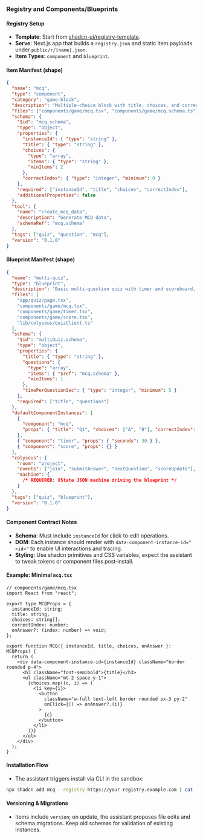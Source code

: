 ### Registry and Components/Blueprints

#### Registry Setup

- **Template**: Start from [shadcn-ui/registry-template](https://github.com/shadcn-ui/registry-template).
- **Serve**: Next.js app that builds a `registry.json` and static item payloads under `public/r/[name].json`.
- **Item Types**: `component` and `blueprint`.

#### Item Manifest (shape)

```json
{
  "name": "mcq",
  "type": "component",
  "category": "game-block",
  "description": "Multiple-choice block with title, choices, and correct answer",
  "files": ["components/game/mcq.tsx", "components/game/mcq.schema.ts"],
  "schema": {
    "$id": "mcq.schema",
    "type": "object",
    "properties": {
      "instanceId": { "type": "string" },
      "title": { "type": "string" },
      "choices": {
        "type": "array",
        "items": { "type": "string" },
        "minItems": 2
      },
      "correctIndex": { "type": "integer", "minimum": 0 }
    },
    "required": ["instanceId", "title", "choices", "correctIndex"],
    "additionalProperties": false
  },
  "tool": {
    "name": "create_mcq_data",
    "description": "Generate MCQ data",
    "schemaRef": "mcq.schema"
  },
  "tags": ["quiz", "question", "mcq"],
  "version": "0.1.0"
}
```

#### Blueprint Manifest (shape)

```json
{
  "name": "multi-quiz",
  "type": "blueprint",
  "description": "Basic multi-question quiz with timer and scoreboard, Colyseus-enabled",
  "files": [
    "app/quiz/page.tsx",
    "components/game/mcq.tsx",
    "components/game/timer.tsx",
    "components/game/score.tsx",
    "lib/colyseus/quizClient.ts"
  ],
  "schema": {
    "$id": "multiQuiz.schema",
    "type": "object",
    "properties": {
      "title": { "type": "string" },
      "questions": {
        "type": "array",
        "items": { "$ref": "mcq.schema" },
        "minItems": 1
      },
      "timePerQuestionSec": { "type": "integer", "minimum": 5 }
    },
    "required": ["title", "questions"]
  },
  "defaultComponentInstances": [
    {
      "component": "mcq",
      "props": { "title": "Q1", "choices": ["A", "B"], "correctIndex": 0 }
    },
    { "component": "timer", "props": { "seconds": 30 } },
    { "component": "score", "props": {} }
  ],
  "colyseus": {
    "room": "project",
    "events": ["join", "submitAnswer", "nextQuestion", "scoreUpdate"],
    "machine": {
      /* REQUIRED: XState JSON machine driving the blueprint */
    }
  },
  "tags": ["quiz", "blueprint"],
  "version": "0.1.0"
}
```

#### Component Contract Notes

- **Schema**: Must include `instanceId` for click‑to‑edit operations.
- **DOM**: Each instance should render with `data-component-instance-id="<id>"` to enable UI interactions and tracing.
- **Styling**: Use shadcn primitives and CSS variables; expect the assistant to tweak tokens or component files post‑install.

#### Example: Minimal `mcq.tsx`

```tsx
// components/game/mcq.tsx
import React from "react";

export type MCQProps = {
  instanceId: string;
  title: string;
  choices: string[];
  correctIndex: number;
  onAnswer?: (index: number) => void;
};

export function MCQ({ instanceId, title, choices, onAnswer }: MCQProps) {
  return (
    <div data-component-instance-id={instanceId} className="border rounded p-4">
      <h3 className="font-semibold">{title}</h3>
      <ul className="mt-2 space-y-1">
        {choices.map((c, i) => (
          <li key={i}>
            <button
              className="w-full text-left border rounded px-3 py-2"
              onClick={() => onAnswer?.(i)}
            >
              {c}
            </button>
          </li>
        ))}
      </ul>
    </div>
  );
}
```

#### Installation Flow

- The assistant triggers install via CLI in the sandbox:

```bash
npx shadcn add mcq --registry https://your-registry.example.com | cat
```

#### Versioning & Migrations

- Items include `version`; on update, the assistant proposes file edits and schema migrations. Keep old schemas for validation of existing instances.
